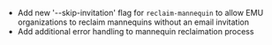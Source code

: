 - Add new '--skip-invitation' flag for `reclaim-mannequin` to allow EMU organizations to reclaim mannequins without an email invitation
- Add additional error handling to mannequin reclaimation process